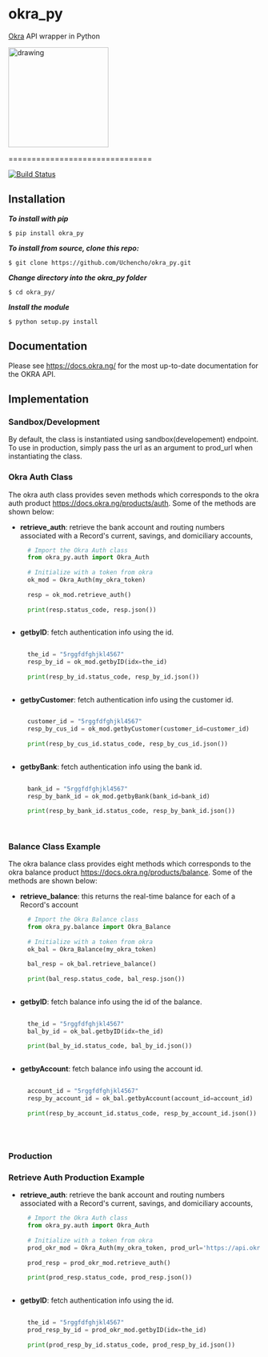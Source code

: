 # okra_py
[Okra](https://okra.ng/) API wrapper in Python

<img src="https://pbs.twimg.com/profile_images/1199677745262989314/_D2jAMbu_400x400.jpg" alt="drawing" width="200"/> 

===============================

[![Build Status](https://travis-ci.org/Uchencho/okra_py.svg?branch=master)](https://travis-ci.org/Uchencho/okra_py)

## Installation

**_To install with pip_**

    $ pip install okra_py

**_To install from source, clone this repo:_**

    $ git clone https://github.com/Uchencho/okra_py.git
    
**_Change directory into the okra\_py folder_**

    $ cd okra_py/
    
**_Install the module_**

    $ python setup.py install


Documentation
-------------

Please see https://docs.okra.ng/ for the most up-to-date documentation for the OKRA API.


Implementation
-------------

### Sandbox/Development
By default, the class is instantiated using sandbox(developement) endpoint. To use in production, simply pass the url as an argument to 
prod_url when instantiating the class.

### Okra Auth Class
The okra auth class provides seven methods which corresponds to the okra auth product https://docs.okra.ng/products/auth. Some of the methods are shown below:
* **retrieve_auth**: retrieve the bank account and routing numbers associated with a Record's current, savings, and domiciliary accounts,
  ```python
    # Import the Okra Auth class
    from okra_py.auth import Okra_Auth
    
    # Initialize with a token from okra
    ok_mod = Okra_Auth(my_okra_token)
    
    resp = ok_mod.retrieve_auth()
    
    print(resp.status_code, resp.json())
    
* **getbyID**: fetch authentication info using the id.
  ```python
    
    the_id = "5rggfdfghjkl4567"
    resp_by_id = ok_mod.getbyID(idx=the_id)
    
    print(resp_by_id.status_code, resp_by_id.json())
    
* **getbyCustomer**: fetch authentication info using the customer id.
  ```python
    
    customer_id = "5rggfdfghjkl4567"
    resp_by_cus_id = ok_mod.getbyCustomer(customer_id=customer_id)
    
    print(resp_by_cus_id.status_code, resp_by_cus_id.json())
    
* **getbyBank**: fetch authentication info using the bank id.
  ```python
    
    bank_id = "5rggfdfghjkl4567"
    resp_by_bank_id = ok_mod.getbyBank(bank_id=bank_id)
    
    print(resp_by_bank_id.status_code, resp_by_bank_id.json())
    
    

### Balance Class Example
The okra balance class provides eight methods which corresponds to the okra balance product https://docs.okra.ng/products/balance. Some of the methods are shown below:
* **retrieve_balance**: this returns the real-time balance for each of a Record's account
  ```python
    # Import the Okra Balance class
    from okra_py.balance import Okra_Balance
    
    # Initialize with a token from okra
    ok_bal = Okra_Balance(my_okra_token)
    
    bal_resp = ok_bal.retrieve_balance()
    
    print(bal_resp.status_code, bal_resp.json())
    
* **getbyID**: fetch balance info using the id of the balance.
  ```python
    
    the_id = "5rggfdfghjkl4567"
    bal_by_id = ok_bal.getbyID(idx=the_id)
    
    print(bal_by_id.status_code, bal_by_id.json())
    
* **getbyAccount**: fetch balance info using the account id.
  ```python
    
    account_id = "5rggfdfghjkl4567"
    resp_by_account_id = ok_bal.getbyAccount(account_id=account_id)
    
    print(resp_by_account_id.status_code, resp_by_account_id.json())
    
    
    
### Production

### Retrieve Auth Production Example
* **retrieve_auth**: retrieve the bank account and routing numbers associated with a Record's current, savings, and domiciliary accounts,
  ```python
    # Import the Okra Auth class
    from okra_py.auth import Okra_Auth
    
    # Initialize with a token from okra
    prod_okr_mod = Okra_Auth(my_okra_token, prod_url='https://api.okra.ng')
    
    prod_resp = prod_okr_mod.retrieve_auth()
    
    print(prod_resp.status_code, prod_resp.json())
    
* **getbyID**: fetch authentication info using the id.
  ```python
    
    the_id = "5rggfdfghjkl4567"
    prod_resp_by_id = prod_okr_mod.getbyID(idx=the_id)
    
    print(prod_resp_by_id.status_code, prod_resp_by_id.json())
